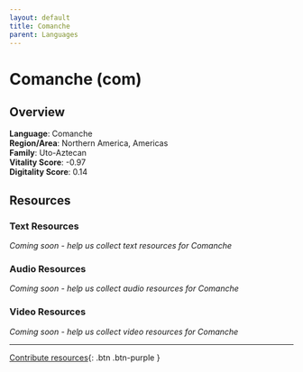```yaml
---
layout: default
title: Comanche
parent: Languages
---
```


# Comanche (com)

## Overview

**Language**: Comanche  
**Region/Area**: Northern America, Americas  
**Family**: Uto-Aztecan  
**Vitality Score**: -0.97  
**Digitality Score**: 0.14  

## Resources

### Text Resources
*Coming soon - help us collect text resources for Comanche*

### Audio Resources
*Coming soon - help us collect audio resources for Comanche*

### Video Resources
*Coming soon - help us collect video resources for Comanche*

---

[Contribute resources](https://fairtrain.github.io/){: .btn .btn-purple }
